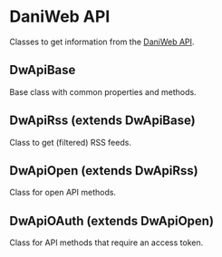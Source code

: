 # DaniWeb API

Classes to get information from the [DaniWeb API](http://www.daniweb.com/api/home).

## DwApiBase

Base class with common properties and methods.

## DwApiRss (extends DwApiBase)

Class to get (filtered) RSS feeds.

## DwApiOpen (extends DwApiRss)

Class for open API methods.

## DwApiOAuth (extends DwApiOpen)

Class for API methods that require an access token.
